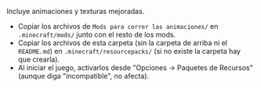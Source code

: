 Incluye animaciones y texturas mejoradas.

- Copiar los archivos de `Mods para correr las animaciones/` en `.minecraft/mods/` junto con el resto de los mods.
- Copiar los archivos de esta carpeta (sin la carpeta de arriba ni el `README.md`) en `.minecraft/resourcepacks/` (si no existe la carpeta hay que crearla).
- Al iniciar el juego, activarlos desde "Opciones → Paquetes de Recursos" (aunque diga "incompatible", no afecta).
